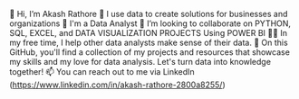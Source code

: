 👋 Hi, I’m Akash Rathore 👀 I use data to create solutions for businesses and organizations 🌱 I'm a Data Analyst 🤝 I’m looking to collaborate on PYTHON, SQL, EXCEL, and DATA VISUALIZATION PROJECTS Using POWER BI 👩‍💻 In my free time, I help other data analysts make sense of their data. 🌱 On this GitHub, you'll find a collection of my projects and resources that showcase my skills and my love for data analysis. Let's turn data into knowledge together! 📫 You can reach out to me via LinkedIn (https://www.linkedin.com/in/akash-rathore-2800a8255/)
